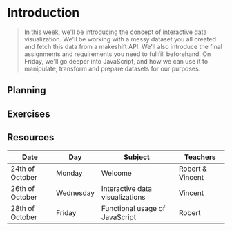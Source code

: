# Introduction

> In this week, we'll be introducing the concept of interactive data visualization. We'll be working with a messy dataset you all created and fetch this data from a makeshift API. We'll also introduce the final assignments and requirements you need to fullfill beforehand. On Friday, we'll go deeper into JavaScript, and how we can use it to manipulate, transform and prepare datasets for our purposes.

## Planning

## Exercises

## Resources

<table style="width:100%">
  <thead>
    <tr>
      <th><strong>Date</strong></th>
      <th><strong>Day</strong></th>
      <th><strong>Subject</strong></th>
      <th><strong>Teachers</strong></th>
    </tr>
  </thead>
  <tbody>
  	<tr>
  		<td>24th of October</td>
  		<td>Monday</td>
  		<td>Welcome</td>
  		<td>Robert & Vincent</td>
  	</tr>
  	<tr>
  		<td>26th of October</td>
  		<td>Wednesday</td>
  		<td>Interactive data visualizations</td>
  		<td>Vincent</td>
  	</tr>
   	<tr>
  		<td>28th of October</td>
  		<td>Friday</td>
  		<td>Functional usage of JavaScript</td>
  		<td>Robert</td>
  	</tr>
  </tbody>
</table>